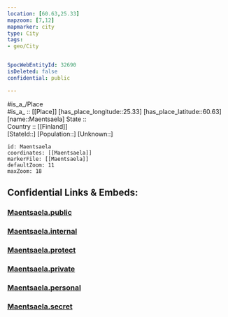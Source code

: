 ```yaml
---
location: [60.63,25.33] 
mapzoom: [7,12] 
mapmarker: city 
type: City
tags:
- geo/City


SpocWebEntityId: 32690
isDeleted: false
confidential: public

---
```

#is_a_/Place  
#is_a_ :: [[Place]] 
[has_place_longitude::25.33] 
[has_place_latitude::60.63] 
[name::Maentsaela] 
State ::  
Country :: [[Finland]]  
[StateId::] 
[Population::] 
[Unknown::] 


```leaflet
id: Maentsaela
coordinates: [[Maentsaela]] 
markerFile: [[Maentsaela]] 
defaultZoom: 11 
maxZoom: 18
```


## Confidential Links & Embeds: 

### [Maentsaela.public](/_public/\Earth\Continent\Europe\Europe~North\Finland\Provinces~Finland\Southern_Finland\counties~Southern_Finland\Uusimaa\CityMaentsaela.public.md) 

### [Maentsaela.internal](/_internal/\Earth\Continent\Europe\Europe~North\Finland\Provinces~Finland\Southern_Finland\counties~Southern_Finland\Uusimaa\CityMaentsaela.internal.md) 

### [Maentsaela.protect](/_protect/\Earth\Continent\Europe\Europe~North\Finland\Provinces~Finland\Southern_Finland\counties~Southern_Finland\Uusimaa\CityMaentsaela.protect.md) 

### [Maentsaela.private](/_private/\Earth\Continent\Europe\Europe~North\Finland\Provinces~Finland\Southern_Finland\counties~Southern_Finland\Uusimaa\CityMaentsaela.private.md) 

### [Maentsaela.personal](/_personal/\Earth\Continent\Europe\Europe~North\Finland\Provinces~Finland\Southern_Finland\counties~Southern_Finland\Uusimaa\CityMaentsaela.personal.md) 

### [Maentsaela.secret](/_secret/\Earth\Continent\Europe\Europe~North\Finland\Provinces~Finland\Southern_Finland\counties~Southern_Finland\Uusimaa\CityMaentsaela.secret.md)

